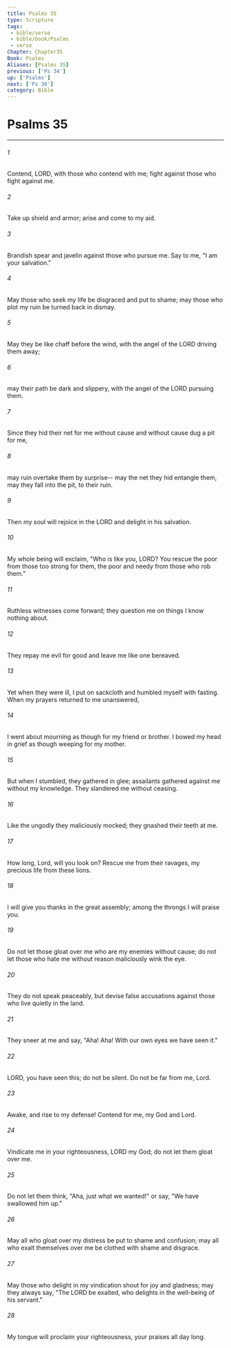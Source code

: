 ```yaml
---
title: Psalms 35
type: Scripture
tags:
 - bible/verse
 - bible/book/Psalms
 - verse
Chapter: Chapter35
Book: Psalms
Aliases: [Psalms 35]
previous: ['Ps 34']
up: ['Psalms']
next: ['Ps 36']
category: Bible
---
```

# Psalms 35

***


###### 1 
Contend, LORD, with those who contend with me; fight against those who fight against me. 

###### 2 
Take up shield and armor; arise and come to my aid. 

###### 3 
Brandish spear and javelin against those who pursue me. Say to me, "I am your salvation." 

###### 4 
May those who seek my life be disgraced and put to shame; may those who plot my ruin be turned back in dismay. 

###### 5 
May they be like chaff before the wind, with the angel of the LORD driving them away; 

###### 6 
may their path be dark and slippery, with the angel of the LORD pursuing them. 

###### 7 
Since they hid their net for me without cause and without cause dug a pit for me, 

###### 8 
may ruin overtake them by surprise-- may the net they hid entangle them, may they fall into the pit, to their ruin. 

###### 9 
Then my soul will rejoice in the LORD and delight in his salvation. 

###### 10 
My whole being will exclaim, "Who is like you, LORD? You rescue the poor from those too strong for them, the poor and needy from those who rob them." 

###### 11 
Ruthless witnesses come forward; they question me on things I know nothing about. 

###### 12 
They repay me evil for good and leave me like one bereaved. 

###### 13 
Yet when they were ill, I put on sackcloth and humbled myself with fasting. When my prayers returned to me unanswered, 

###### 14 
I went about mourning as though for my friend or brother. I bowed my head in grief as though weeping for my mother. 

###### 15 
But when I stumbled, they gathered in glee; assailants gathered against me without my knowledge. They slandered me without ceasing. 

###### 16 
Like the ungodly they maliciously mocked; they gnashed their teeth at me. 

###### 17 
How long, Lord, will you look on? Rescue me from their ravages, my precious life from these lions. 

###### 18 
I will give you thanks in the great assembly; among the throngs I will praise you. 

###### 19 
Do not let those gloat over me who are my enemies without cause; do not let those who hate me without reason maliciously wink the eye. 

###### 20 
They do not speak peaceably, but devise false accusations against those who live quietly in the land. 

###### 21 
They sneer at me and say, "Aha! Aha! With our own eyes we have seen it." 

###### 22 
LORD, you have seen this; do not be silent. Do not be far from me, Lord. 

###### 23 
Awake, and rise to my defense! Contend for me, my God and Lord. 

###### 24 
Vindicate me in your righteousness, LORD my God; do not let them gloat over me. 

###### 25 
Do not let them think, "Aha, just what we wanted!" or say, "We have swallowed him up." 

###### 26 
May all who gloat over my distress be put to shame and confusion; may all who exalt themselves over me be clothed with shame and disgrace. 

###### 27 
May those who delight in my vindication shout for joy and gladness; may they always say, "The LORD be exalted, who delights in the well-being of his servant." 

###### 28 
My tongue will proclaim your righteousness, your praises all day long. 

